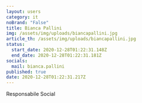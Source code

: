 ```yaml
---
layout: users
category: it
noBrand: "False"
title: Bianca Pallini
img: /assets/img/uploads/biancapallini.jpg
article_th: /assets/img/uploads/biancapallini.jpg
status:
  start_date: 2020-12-28T01:22:31.148Z
  end_date: 2020-12-28T01:22:31.181Z
socials:
  mail: bianca.pallini
published: true
date: 2020-12-28T01:22:31.217Z
---
```

Responsabile Social